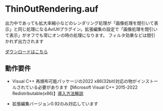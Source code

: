 # ThinOutRendering.auf
出力中であっても拡大率縮小などのレンダリング処理が「画像処理を間引いて表示」と同じ処理になるAviUtlプラグイン。拡張編集の設定で「画像処理を間引いて表示」がオフでも常にオンの時の処理になります。
フィルタ効果などは間引かれず出力されます

[ダウンロードはこちら](../../releases/)

## 動作要件
- Visual C++ 再頒布可能パッケージの2022 x86(32bit)対応の物がインストールされている必要があります【Microsoft Visual C++ 2015-2022 Redistributable(x86)】[導入方法解説](https://scrapbox.io/nazosauna/Visual_C++_再頒布可能パッケージをインストールする)

- 拡張編集バージョン0.92のみ対応しています

